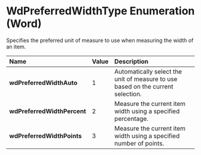 
# WdPreferredWidthType Enumeration (Word)

Specifies the preferred unit of measure to use when measuring the width of an item.



|**Name**|**Value**|**Description**|
|:-----|:-----|:-----|
|**wdPreferredWidthAuto**|1|Automatically select the unit of measure to use based on the current selection.|
|**wdPreferredWidthPercent**|2|Measure the current item width using a specified percentage.|
|**wdPreferredWidthPoints**|3|Measure the current item width using a specified number of points.|

